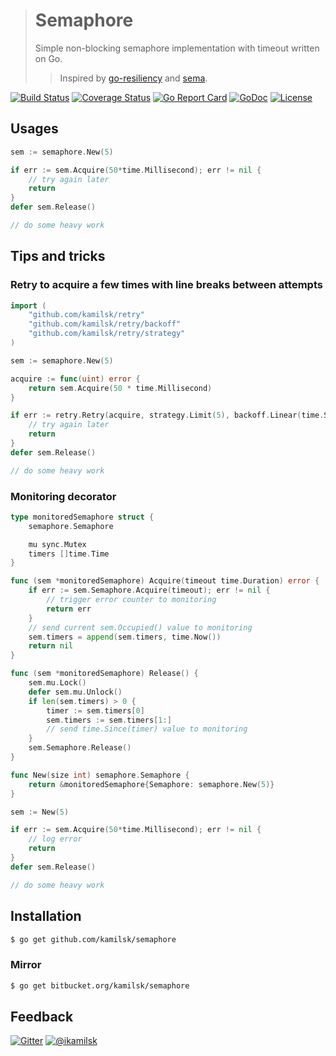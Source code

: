 > # Semaphore
>
> Simple non-blocking semaphore implementation with timeout written on Go.
>
> > Inspired by [go-resiliency](https://github.com/eapache/go-resiliency) and [sema](https://github.com/tarndt/sema).

[![Build Status](https://travis-ci.org/kamilsk/semaphore.svg?branch=master)](https://travis-ci.org/kamilsk/semaphore)
[![Coverage Status](https://coveralls.io/repos/github/kamilsk/semaphore/badge.svg)](https://coveralls.io/github/kamilsk/semaphore)
[![Go Report Card](https://goreportcard.com/badge/github.com/kamilsk/semaphore)](https://goreportcard.com/report/github.com/kamilsk/semaphore)
[![GoDoc](https://godoc.org/github.com/kamilsk/semaphore?status.svg)](https://godoc.org/github.com/kamilsk/semaphore)
[![License](https://img.shields.io/github/license/mashape/apistatus.svg?maxAge=2592000)](LICENSE.md)

## Usages

```go
sem := semaphore.New(5)

if err := sem.Acquire(50*time.Millisecond); err != nil {
    // try again later
    return
}
defer sem.Release()

// do some heavy work
```

## Tips and tricks

### Retry to acquire a few times with line breaks between attempts

```go
import (
	"github.com/kamilsk/retry"
	"github.com/kamilsk/retry/backoff"
	"github.com/kamilsk/retry/strategy"
)

sem := semaphore.New(5)

acquire := func(uint) error {
	return sem.Acquire(50 * time.Millisecond)
}

if err := retry.Retry(acquire, strategy.Limit(5), backoff.Linear(time.Second)); err != nil {
	// try again later
	return
}
defer sem.Release()

// do some heavy work
```

### Monitoring decorator

```go
type monitoredSemaphore struct {
	semaphore.Semaphore

	mu sync.Mutex
	timers []time.Time
}

func (sem *monitoredSemaphore) Acquire(timeout time.Duration) error {
	if err := sem.Semaphore.Acquire(timeout); err != nil {
		// trigger error counter to monitoring
		return err
	}
	// send current sem.Occupied() value to monitoring
	sem.timers = append(sem.timers, time.Now())
	return nil
}

func (sem *monitoredSemaphore) Release() {
	sem.mu.Lock()
	defer sem.mu.Unlock()
	if len(sem.timers) > 0 {
		timer := sem.timers[0]
		sem.timers := sem.timers[1:]
		// send time.Since(timer) value to monitoring
	}
	sem.Semaphore.Release()
}

func New(size int) semaphore.Semaphore {
	return &monitoredSemaphore{Semaphore: semaphore.New(5)}
}

sem := New(5)

if err := sem.Acquire(50*time.Millisecond); err != nil {
	// log error
	return
}
defer sem.Release()

// do some heavy work
```

## Installation

```bash
$ go get github.com/kamilsk/semaphore
```

### Mirror

```bash
$ go get bitbucket.org/kamilsk/semaphore
```

## Feedback

[![Gitter](https://badges.gitter.im/Join%20Chat.svg)](https://gitter.im/kamilsk/semaphore)
[![@ikamilsk](https://img.shields.io/badge/author-%40ikamilsk-blue.svg)](https://twitter.com/ikamilsk)
